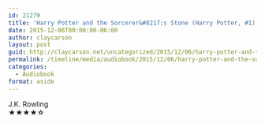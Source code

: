 ```yaml
---
id: 21279
title: 'Harry Potter and the Sorcerer&#8217;s Stone (Harry Potter, #1)'
date: 2015-12-06T00:00:00-06:00
author: claycarson
layout: post
guid: http://claycarson.net/uncategorized/2015/12/06/harry-potter-and-the-sorcerers-stone-harry-potter-1/
permalink: /timeline/media/audiobook/2015/12/06/harry-potter-and-the-sorcerers-stone-harry-potter-1/
categories:
  - Audiobook
format: aside
---
```

<div class="media-details"></div>

<div class="media-creator">J.K. Rowling</div>

<div class="media-rating">★★★★☆</div>